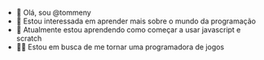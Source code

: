 - 👋 Olá, sou @tommeny
- 👀 Estou interessada em aprender mais sobre o mundo da programação
- 🌱 Atualmente estou aprendendo como começar a usar javascript e scratch
- 👩‍🎓 Estou em busca de me tornar uma programadora de jogos
